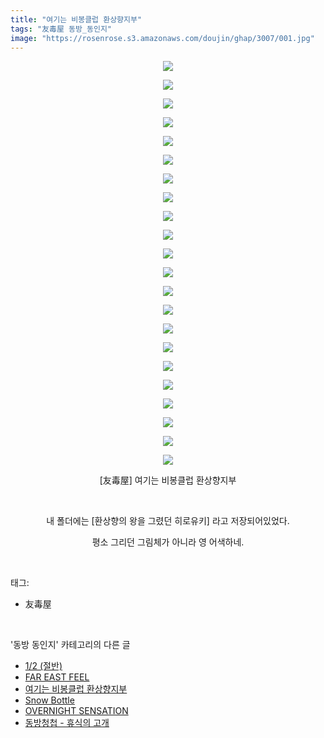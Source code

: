 ```yaml
---
title: "여기는 비봉클럽 환상향지부"
tags: "友毒屋 동방_동인지"
image: "https://rosenrose.s3.amazonaws.com/doujin/ghap/3007/001.jpg"
---
```

<div class="article">
<p style="text-align: center; clear: none; float: none;"><img src="{{ site.imgserver1 }}/ghap/3007/001.jpg"/></p>
<p style="text-align: center; clear: none; float: none;"><img src="{{ site.imgserver1 }}/ghap/3007/002.jpg"/></p>
<p style="text-align: center; clear: none; float: none;"><img src="{{ site.imgserver1 }}/ghap/3007/003.jpg"/></p>
<p style="text-align: center; clear: none; float: none;"><img src="{{ site.imgserver1 }}/ghap/3007/004.jpg"/></p>
<p style="text-align: center; clear: none; float: none;"><img src="{{ site.imgserver1 }}/ghap/3007/005.jpg"/></p>
<p style="text-align: center; clear: none; float: none;"><img src="{{ site.imgserver1 }}/ghap/3007/006.jpg"/></p>
<p style="text-align: center; clear: none; float: none;"><img src="{{ site.imgserver1 }}/ghap/3007/007.jpg"/></p>
<p style="text-align: center; clear: none; float: none;"><img src="{{ site.imgserver1 }}/ghap/3007/008.jpg"/></p>
<p style="text-align: center; clear: none; float: none;"><img src="{{ site.imgserver1 }}/ghap/3007/009.jpg"/></p>
<p style="text-align: center; clear: none; float: none;"><img src="{{ site.imgserver1 }}/ghap/3007/010.jpg"/></p>
<p style="text-align: center; clear: none; float: none;"><img src="{{ site.imgserver1 }}/ghap/3007/011.jpg"/></p>
<p style="text-align: center; clear: none; float: none;"><img src="{{ site.imgserver1 }}/ghap/3007/012.jpg"/></p>
<p style="text-align: center; clear: none; float: none;"><img src="{{ site.imgserver1 }}/ghap/3007/013.jpg"/></p>
<p style="text-align: center; clear: none; float: none;"><img src="{{ site.imgserver1 }}/ghap/3007/014.jpg"/></p>
<p style="text-align: center; clear: none; float: none;"><img src="{{ site.imgserver1 }}/ghap/3007/015.jpg"/></p>
<p style="text-align: center; clear: none; float: none;"><img src="{{ site.imgserver1 }}/ghap/3007/016.jpg"/></p>
<p style="text-align: center; clear: none; float: none;"><img src="{{ site.imgserver1 }}/ghap/3007/017.jpg"/></p>
<p style="text-align: center; clear: none; float: none;"><img src="{{ site.imgserver1 }}/ghap/3007/018.jpg"/></p>
<p style="text-align: center; clear: none; float: none;"><img src="{{ site.imgserver1 }}/ghap/3007/019.jpg"/></p>
<p style="text-align: center; clear: none; float: none;"><img src="{{ site.imgserver1 }}/ghap/3007/020.jpg"/></p>
<p style="text-align: center; clear: none; float: none;"><img src="{{ site.imgserver1 }}/ghap/3007/021.jpg"/></p>
<p style="text-align: center; clear: none; float: none;"><img src="{{ site.imgserver1 }}/ghap/3007/022.jpg"/></p>
<p style="text-align: center; clear: none; float: none;">[友毒屋] 여기는 비봉클럽 환상향지부</p>
<p style="text-align: center; clear: none; float: none;"><br/></p>
<p style="text-align: center; clear: none; float: none;">내 폴더에는 [환상향의 왕을 그렸던 히로유키] 라고 저장되어있었다.</p>
<p style="text-align: center; clear: none; float: none;">평소 그리던 그림체가 아니라 영 어색하네.</p>
</div><br/>
<div class="tagTrail">
<p>태그: </p>
<ul>
<li>友毒屋</li>
</ul>
</div><br/>
<div class="another">
<p>'동방 동인지' 카테고리의 다른 글</p>
<ul>
<li><a href="/ghap_3009">1/2 (절반)</a></li>
<li><a href="/ghap_3008">FAR EAST FEEL</a></li>
<li><a href="/ghap_3007">여기는 비봉클럽 환상향지부</a></li>
<li><a href="/ghap_3005">Snow Bottle</a></li>
<li><a href="/ghap_3004">OVERNIGHT SENSATION</a></li>
<li><a href="/ghap_3003">동방청첩 - 휴식의 고개</a></li>
</ul>
</div><br/>
<div class="cb_module cb_fluid">
<div class="cb_wrt cb_profile">
</div><!-- commentList close -->
</div><br/>
